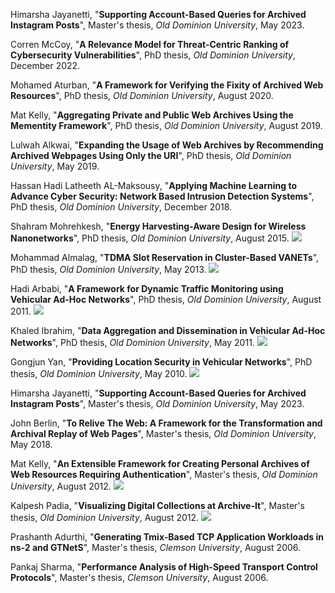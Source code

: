 Himarsha Jayanetti, "**Supporting Account-Based Queries for Archived Instagram Posts**", Master's thesis, *Old Dominion University*, May 2023. <a href='https://digitalcommons.odu.edu/computerscience_etds/139/' target='_blank'><i class='fas fa-fw fa-link'></i></a>

Corren McCoy, "**A Relevance Model for Threat-Centric Ranking of Cybersecurity Vulnerabilities**", PhD thesis, *Old Dominion University*, December 2022. <a href='https://digitalcommons.odu.edu/computerscience_etds/136/' target='_blank'><i class='fas fa-fw fa-link'></i></a>

Mohamed Aturban, "**A Framework for Verifying the Fixity of Archived Web Resources**", PhD thesis, *Old Dominion University*, August 2020. <a href='https://digitalcommons.odu.edu/computerscience_etds/125/' target='_blank'><i class='fas fa-fw fa-link'></i></a>

Mat Kelly, "**Aggregating Private and Public Web Archives Using the Mementity Framework**", PhD thesis, *Old Dominion University*, August 2019. <a href='https://digitalcommons.odu.edu/computerscience_etds/94/' target='_blank'><i class='fas fa-fw fa-link'></i></a>

Lulwah Alkwai, "**Expanding the Usage of Web Archives by Recommending Archived Webpages Using Only the URI**", PhD thesis, *Old Dominion University*, May 2019. <a href='https://digitalcommons.odu.edu/computerscience_etds/90' target='_blank'><i class='fas fa-fw fa-link'></i></a>

Hassan Hadi Latheeth AL-Maksousy, "**Applying Machine Learning to Advance Cyber Security: Network Based Intrusion Detection Systems**", PhD thesis, *Old Dominion University*, December 2018. <a href='https://digitalcommons.odu.edu/computerscience_etds/42' target='_blank'><i class='fas fa-fw fa-link'></i></a>

Shahram Mohrehkesh, "**Energy Harvesting-Aware Design for Wireless Nanonetworks**", PhD thesis, *Old Dominion University*, August 2015. <a href='http://digitalcommons.odu.edu/computerscience_etds/2/' target='_blank'><i class='fas fa-fw fa-link'></i></a> <a href='http://www.cs.odu.edu/~mweigle/papers/mohrehkesh-dissertation-2015.pdf' target='_blank'><i class='fas fa-solid fa-file-pdf' style='color: {{ page.acrobat-color }}'></i></a> <a href='http://www.slideshare.net/mweigle/energy-harvestingaware-design-for-wireless-nanonetworks' target='_blank' class='btn btn--mcwslideshare'><img src='../images/slideshare-16px-high.png'/></a>

Mohammad Almalag, "**TDMA Slot Reservation in Cluster-Based VANETs**", PhD thesis, *Old Dominion University*, May 2013. <a href='https://digitalcommons.odu.edu/computerscience_etds/9' target='_blank'><i class='fas fa-fw fa-link'></i></a> <a href='http://www.cs.odu.edu/~mweigle/papers/almalag-dissertation-2013.pdf' target='_blank'><i class='fas fa-solid fa-file-pdf' style='color: {{ page.acrobat-color }}'></i></a> <a href='http://www.slideshare.net/mweigle/defense-final-19921446' target='_blank' class='btn btn--mcwslideshare'><img src='../images/slideshare-16px-high.png'/></a>

Hadi Arbabi, "**A Framework for Dynamic Traffic Monitoring using Vehicular Ad-Hoc Networks**", PhD thesis, *Old Dominion University*, August 2011. <a href='https://digitalcommons.odu.edu/computerscience_etds/8' target='_blank'><i class='fas fa-fw fa-link'></i></a> <a href='http://www.cs.odu.edu/~mweigle/papers/arbabi-dissertation-2011.pdf' target='_blank'><i class='fas fa-solid fa-file-pdf' style='color: {{ page.acrobat-color }}'></i></a> <a href='http://www.slideshare.net/mweigle/a-framework-for-dynamic-traffic-monitoring-using-vehicular-adhoc-networks-8765710/' target='_blank' class='btn btn--mcwslideshare'><img src='../images/slideshare-16px-high.png'/></a>

Khaled Ibrahim, "**Data Aggregation and Dissemination in Vehicular Ad-Hoc Networks**", PhD thesis, *Old Dominion University*, May 2011. <a href='https://digitalcommons.odu.edu/computerscience_etds/7' target='_blank'><i class='fas fa-fw fa-link'></i></a> <a href='http://www.cs.odu.edu/~mweigle/papers/ibrahim-dissertation-2011.pdf' target='_blank'><i class='fas fa-solid fa-file-pdf' style='color: {{ page.acrobat-color }}'></i></a> <a href='http://www.slideshare.net/mweigle/data-aggregation-and-dissemination-in-vehicular-adhoc-networks' target='_blank' class='btn btn--mcwslideshare'><img src='../images/slideshare-16px-high.png'/></a>

Gongjun Yan, "**Providing Location Security in Vehicular Networks**", PhD thesis, *Old Dominion University*, May 2010. <a href='https://digitalcommons.odu.edu/computerscience_etds/5' target='_blank'><i class='fas fa-fw fa-link'></i></a> <a href='http://www.cs.odu.edu/~mweigle/papers/yan-dissertation-2010.pdf' target='_blank'><i class='fas fa-solid fa-file-pdf' style='color: {{ page.acrobat-color }}'></i></a> <a href='http://www.slideshare.net/mweigle/providing-location-security-in-vehicular-networks' target='_blank' class='btn btn--mcwslideshare'><img src='../images/slideshare-16px-high.png'/></a>

Himarsha Jayanetti, "**Supporting Account-Based Queries for Archived Instagram Posts**", Master's thesis, *Old Dominion University*, May 2023. <a href='https://digitalcommons.odu.edu/computerscience_etds/139/' target='_blank'><i class='fas fa-fw fa-link'></i></a>

John Berlin, "**To Relive The Web: A Framework for the Transformation and Archival Replay of Web Pages**", Master's thesis, *Old Dominion University*, May 2018. <a href='https://digitalcommons.odu.edu/computerscience_etds/38/' target='_blank'><i class='fas fa-fw fa-link'></i></a> <a href='http://www.cs.odu.edu/~mweigle/papers/berlin-ms-thesis-18.pdf' target='_blank'><i class='fas fa-solid fa-file-pdf' style='color: {{ page.acrobat-color }}'></i></a>

Mat Kelly, "**An Extensible Framework for Creating Personal Archives of Web Resources Requiring Authentication**", Master's thesis, *Old Dominion University*, August 2012. <a href='https://digitalcommons.odu.edu/computerscience_etds/6' target='_blank'><i class='fas fa-fw fa-link'></i></a> <a href='http://www.cs.odu.edu/~mweigle/papers/kelly-thesis12.pdf' target='_blank'><i class='fas fa-solid fa-file-pdf' style='color: {{ page.acrobat-color }}'></i></a> <a href='http://www.slideshare.net/matkelly01/an-extensible-framework-for-creating-personal-web-archives-of-content-behind-authentication' target='_blank' class='btn btn--mcwslideshare'><img src='../images/slideshare-16px-high.png'/></a>

Kalpesh Padia, "**Visualizing Digital Collections at Archive-It**", Master's thesis, *Old Dominion University*, August 2012. <a href='https://digitalcommons.odu.edu/computerscience_etds/4' target='_blank'><i class='fas fa-fw fa-link'></i></a> <a href='http://www.cs.odu.edu/~mweigle/papers/padia-thesis12.pdf' target='_blank'><i class='fas fa-solid fa-file-pdf' style='color: {{ page.acrobat-color }}'></i></a> <a href='http://www.slideshare.net/kallumama24/ms-thesis-defense-aug-2012-visualizing-digital-collections-at-archiveit' target='_blank' class='btn btn--mcwslideshare'><img src='../images/slideshare-16px-high.png'/></a>

Prashanth Adurthi, "**Generating Tmix-Based TCP Application Workloads in ns-2 and GTNetS**", Master's thesis, *Clemson University*, August 2006. <a href='http://www.cs.odu.edu/~mweigle/papers/adurthi-thesis06.pdf' target='_blank'><i class='fas fa-solid fa-file-pdf' style='color: {{ page.acrobat-color }}'></i></a>

Pankaj Sharma, "**Performance Analysis of High-Speed Transport Control Protocols**", Master's thesis, *Clemson University*, August 2006. <a href='http://www.cs.odu.edu/~mweigle/papers/sharma-thesis06.pdf' target='_blank'><i class='fas fa-solid fa-file-pdf' style='color: {{ page.acrobat-color }}'></i></a>


